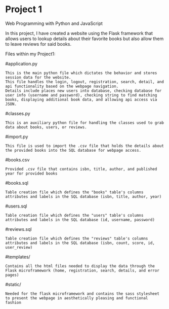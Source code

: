 # Project 1

Web Programming with Python and JavaScript


In this project, I have created a website using the Flask framework that allows users to lookup details about their favorite books but also allow them to leave reviews for said books.

Files within my Project1:

#application.py

	This is the main python file which dictates the behavior and stores session data for the website.
	This file handles the login, logout, registration, search, detail, and api functionality based on the webpage navigation.
	Details include places new users into database, checking database for user info (username and password), checking string to find matching books, displaying additional book data, and allowing api access via JSON. 

#classes.py
	
	This is an auxiliary python file for handling the classes used to grab data about books, users, or reviews. 

#import.py

	This file is used to import the .csv file that holds the details about the provided books into the SQL database for webpage access.

#books.csv

	Provided .csv file that contains isbn, title, author, and published year for provided books

#books.sql

	Table creation file which defines the "books" table's columns attributes and labels in the SQL database (isbn, title, author, year)

#users.sql
	
	Table creation file which defines the "users" table's columns attributes and labels in the SQL database (id, username, password)

#reviews.sql

	Table creation file which defines the "reviews" table's columns attributes and labels in the SQL database (isbn, count, score, id, user_review)

#templates/

	Contains all the html files needed to display the data through the Flask microframework (home, registration, search, details, and error pages)

#static/

	Needed for the flask microframework and contains the sass stylesheet to present the webpage in aesthetically pleasing and functional fashion
